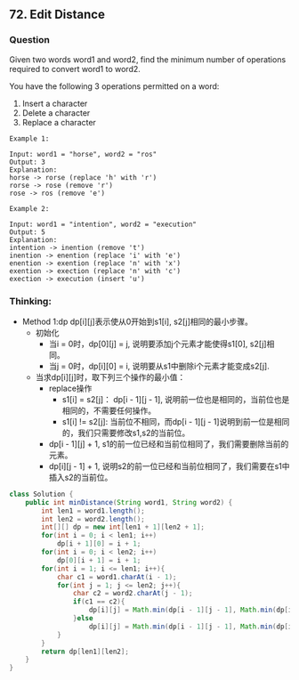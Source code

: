 ## 72. Edit Distance

### Question
Given two words word1 and word2, find the minimum number of operations required to convert word1 to word2.

You have the following 3 operations permitted on a word:
1. Insert a character
2. Delete a character
3. Replace a character

```
Example 1:

Input: word1 = "horse", word2 = "ros"
Output: 3
Explanation:
horse -> rorse (replace 'h' with 'r')
rorse -> rose (remove 'r')
rose -> ros (remove 'e')

Example 2:

Input: word1 = "intention", word2 = "execution"
Output: 5
Explanation:
intention -> inention (remove 't')
inention -> enention (replace 'i' with 'e')
enention -> exention (replace 'n' with 'x')
exention -> exection (replace 'n' with 'c')
exection -> execution (insert 'u')

```

### Thinking:
* Method 1:dp dp[i][j]表示使从0开始到s1[i], s2[j]相同的最小步骤。
	* 初始化
		* 当i = 0时，dp[0][j] = j, 说明要添加j个元素才能使得s1[0], s2[j]相同。
		* 当j = 0时，dp[i][0] = i, 说明要从s1中删除i个元素才能变成s2[j].
	* 当求dp[i][j]时，取下列三个操作的最小值：
		* replace操作
			* s1[i] = s2[j]： dp[i - 1][j - 1], 说明前一位也是相同的，当前位也是相同的，不需要任何操作。
			* s1[i] != s2[j]: 当前位不相同，而dp[i - 1][j - 1]说明到前一位是相同的，我们只需要修改s1,s2的当前位。
		* dp[i - 1][j] + 1, s1的前一位已经和当前位相同了，我们需要删除当前的元素。
		* dp[i][j - 1] + 1, 说明s2的前一位已经和当前位相同了，我们需要在s1中插入s2的当前位。

```Java
class Solution {
    public int minDistance(String word1, String word2) {
        int len1 = word1.length();
        int len2 = word2.length();
        int[][] dp = new int[len1 + 1][len2 + 1];
        for(int i = 0; i < len1; i++)
            dp[i + 1][0] = i + 1;
        for(int i = 0; i < len2; i++)
            dp[0][i + 1] = i + 1;
        for(int i = 1; i <= len1; i++){
            char c1 = word1.charAt(i - 1);
            for(int j = 1; j <= len2; j++){
                char c2 = word2.charAt(j - 1);
                if(c1 == c2){
                    dp[i][j] = Math.min(dp[i - 1][j - 1], Math.min(dp[i - 1][j] + 1, dp[i][j - 1] + 1));
                }else
                    dp[i][j] = Math.min(dp[i - 1][j - 1], Math.min(dp[i - 1][j], dp[i][j - 1])) + 1;
            }
        }
        return dp[len1][len2];
    }
}
```